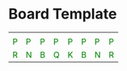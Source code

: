 # Board Template

|   |   |   |   |   |   |   |   |
|---|---|---|---|---|---|---|---|
|   |   |   |   |   |   |   |   |
| <span style="color:green;">P</span> | <span style="color:green;">P</span> | <span style="color:green;">P</span> | <span style="color:green;">P</span> | <span style="color:green;">P</span> | <span style="color:green;">P</span> | <span style="color:green;">P</span> | <span style="color:green;">P</span> |
| <span style="color:green;">R</span> | <span style="color:green;">N</span> | <span style="color:green;">B</span> | <span style="color:green;">Q</span> | <span style="color:green;">K</span> | <span style="color:green;">B</span> | <span style="color:green;">N</span> | <span style="color:green;">R</span> |